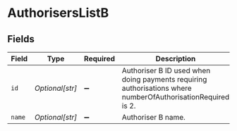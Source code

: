 # AuthorisersListB


## Fields

| Field                                                                                                       | Type                                                                                                        | Required                                                                                                    | Description                                                                                                 |
| ----------------------------------------------------------------------------------------------------------- | ----------------------------------------------------------------------------------------------------------- | ----------------------------------------------------------------------------------------------------------- | ----------------------------------------------------------------------------------------------------------- |
| `id`                                                                                                        | *Optional[str]*                                                                                             | :heavy_minus_sign:                                                                                          | Authoriser B ID used when doing payments requiring authorisations where numberOfAuthorisationRequired is 2. |
| `name`                                                                                                      | *Optional[str]*                                                                                             | :heavy_minus_sign:                                                                                          | Authoriser B name.                                                                                          |